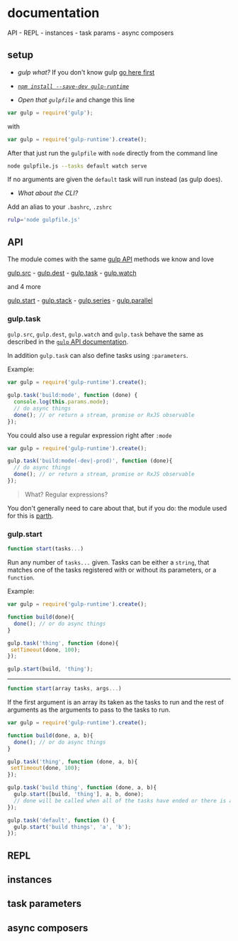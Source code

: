 # documentation

API -
REPL -
instances -
task params -
async composers

## setup

- _gulp what?_ If you don't know gulp [go here first][gulp]

- _[`npm install --save-dev gulp-runtime`][npm]_

- _Open that `gulpfile`_ and change this line

```js
var gulp = require('gulp');
```

with

```js
var gulp = require('gulp-runtime').create();
```

After that just run the `gulpfile` with `node` directly from the command line

```sh
node gulpfile.js --tasks default watch serve
```

If no arguments are given the `default` task will run instead (as gulp does).

- _What about the CLI?_

Add an alias to your `.bashrc`, `.zshrc`

```sh
rulp='node gulpfile.js'
```

## API

The module comes with the same [gulp API][gulp-api] methods we know and love

[gulp.src](#gulptask) -
[gulp.dest](#gulptask) -
[gulp.task](#gulptask) -
[gulp.watch](#gulptask)

and 4 more

[gulp.start](#gulpstart) -
[gulp.stack](#gulpstack) -
[gulp.series](#gulpseries) -
[gulp.parallel](#gulpparallel)

### gulp.task

`gulp.src`, `gulp.dest`, `gulp.watch` and `gulp.task` behave the same as described in the [`gulp` API documentation][gulp-api].

In addition `gulp.task` can also define tasks using `:parameters`.

Example:

```js
var gulp = require('gulp-runtime').create();

gulp.task('build:mode', function (done) {
  console.log(this.params.mode);
  // do async things
  done(); // or return a stream, promise or RxJS observable
});
```

You could also use a regular expression right after `:mode`

```js
var gulp = require('gulp-runtime').create();

gulp.task('build:mode(-dev|-prod)', function (done){
  // do async things
  done(); // or return a stream, promise or RxJS observable
});
```

> What? Regular expressions?

You don't generally need to care about that, but if you do: the module used for this is [parth][parth].

### gulp.start

```js
function start(tasks...)
```

Run any number of `tasks...` given. Tasks can be either a `string`, that matches one of the tasks registered with or without its parameters, or a `function`.

Example:

```js
var gulp = require('gulp-runtime').create();

function build(done){
  done(); // or do async things
}

gulp.task('thing', function (done){
 setTimeout(done, 100);
});

gulp.start(build, 'thing');
```
___

```js
function start(array tasks, args...)
```

If the first argument is an array its taken as the tasks to run and the rest of arguments as the arguments to pass to the tasks to run.

```js
var gulp = require('gulp-runtime').create();

function build(done, a, b){
  done(); // or do async things
}

gulp.task('thing', function (done, a, b){
 setTimeout(done, 100);
});

gulp.task('build thing', function (done, a, b){
  gulp.start([build, 'thing'], a, b, done);
  // done will be called when all of the tasks have ended or there is an error
});

gulp.task('default', function () {
  gulp.start('build things', 'a', 'b');
});
```

## REPL

## instances

## task parameters

## async composers

<!-- links -->

[npm]: https://npmjs.com/gulp-runtime
[gulp]: https://github.com/gulpjs/gulp
[parth]: https://github.com/stringparser/parth
[license]: http://opensource.org/licenses/MIT
[gulp-api]: https://github.com/gulpjs/gulp/blob/master/docs/API.md
[new-issue]: https://github.com/stringparser/gulp-runtime/issues/new
